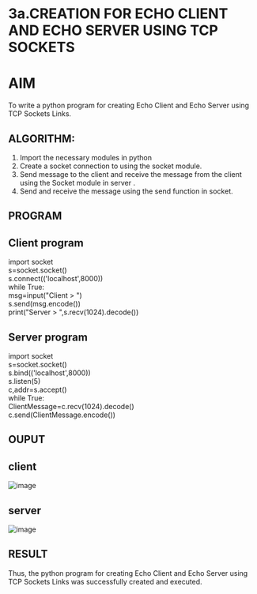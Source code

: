 # 3a.CREATION FOR ECHO CLIENT AND ECHO SERVER USING TCP SOCKETS
# AIM
To write a python program for creating Echo Client and Echo Server using TCP
Sockets Links.
## ALGORITHM:
1. Import the necessary modules in python
2. Create a socket connection to using the socket module.
3. Send message to the client and receive the message from the client using the Socket module in
 server .
4. Send and receive the message using the send function in socket.
## PROGRAM
## Client program
import socket    
s=socket.socket()    
s.connect(('localhost',8000))   
while True:    
 msg=input("Client > ")    
 s.send(msg.encode())   
 print("Server > ",s.recv(1024).decode())    

## Server program
import socket   
s=socket.socket()   
s.bind(('localhost',8000))   
s.listen(5)    
c,addr=s.accept()   
while True:    
 ClientMessage=c.recv(1024).decode()   
 c.send(ClientMessage.encode())    
## OUPUT
## client 
![image](https://github.com/kavisree86/3a.Sockets_Creation_for_Echo_Client_and_Echo_Server/assets/145759687/7eaceae3-b736-426a-87f2-920955bf5a5a)
## server
![image](https://github.com/kavisree86/3a.Sockets_Creation_for_Echo_Client_and_Echo_Server/assets/145759687/2ed88287-ecdd-4cd3-a236-cc3d5a02c70f)


## RESULT
Thus, the python program for creating Echo Client and Echo Server using TCP Sockets Links 
was successfully created and executed.
